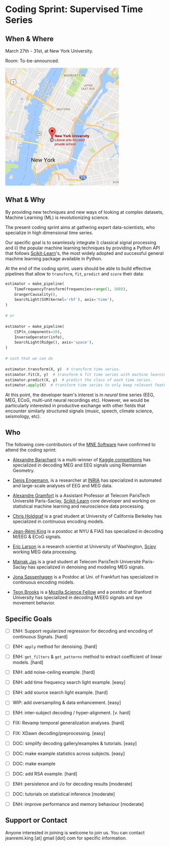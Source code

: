 # Coding Sprint: Supervised Time Series

## When & Where

March 27th - 31st, at New York University.

Room: To-be-announced.

[![alt text](map.png "NYU Map")](https://www.google.fr/maps/place/New+York+University/@40.7295134,-73.9986549,17z/data=!3m1!4b1!4m5!3m4!1s0x89c2599af55395c1:0xda30743171b5f305!8m2!3d40.7295134!4d-73.9964609?hl=en)


## What & Why

By providing new techniques and new ways of looking at complex datasets, Machine Learning (ML) is revolutionizing science.

The present coding sprint aims at gathering expert data-scientists, who specialize in high dimensional time series.

Our specific goal is to seamlessly integrate i) classical signal processing and ii) the popular machine learning techniques by providing a Python API that follows [Scikit-Learn](http://scikit-learn.org)'s, the most widely adopted and successful general machine learning package available in Python.

At the end of the coding sprint, users should be able to build effective pipelines that allow to `transform`, `fit`, `predict` and `score` their data:

```python
estimator = make_pipeline(
    TimeFrequencyTransform(frequencies=range(1, 100)),
    GrangerCausality(),
    SearchLight(SVM(kernel='rbf'), axis='time'),
)

# or

estimator = make_pipeline(
    CSP(n_components=10),
    InverseOperator(info),
    SearchLight(Ridge(), axis='space'),
)

# such that we can do

estimator.transform(X, y)  # transform time series.
estimator.fit(X, y)  # transform & fit time series with machine learning algorithm.
estimator.predict(X, y)  # predict the class of each time series.
estimator.apply(X)  # transform time series to only keep relevant features.
```

At this point, the developer team's interest is in *neural* time series (EEG, MEG, ECoG, multi-unit neural recordings etc).
However, we would be particularly interested in productive exchange with other fields that encounter similarly structured signals (music, speech, climate science, seismology, etc).

## Who

The following core-contributors of the [MNE Software](mne-tools.github.io) have confirmed to attend the coding sprint:

- [Alexandre Barachant](http://alexandre.barachant.org) is a multi-winner of [Kaggle competitions](https://www.kaggle.com/alexandrebarachant) has specialized in decoding MEG and EEG signals using Riemannian Geometry.

- [Denis Engemann](http://www.denis-engemann.de), is a researcher at [INRIA](https://www.inria.fr/en/) has specialized in automated and large-scale analyses of EEG and MEG data.

- [Alexandre Gramfort](http://alexandre.gramfort.net) is a Assistant Professor at Telecom ParisTech Université Paris-Saclay, [Scikit-Learn](http://scikit-learn.org) core developer and working on statistical machine learning and neuroscience data processing.

- [Chris Holdgraf](http://predictablynoisy.com/) is a grad student at University of California Berkeley has specialized in continuous encoding models.

- [Jean-Rémi King](https://sites.google.com/site/jeanremiking/) is a postdoc at NYU & FIAS has specialized in decoding M/EEG & ECoG signals.

- [Eric Larson](http://staff.washington.edu/larsoner/) is a research scientist at University of Washington, [Scipy](https://www.scipy.org/) working MEG data processing.

- [Mainak Jas](https://perso.telecom-paristech.fr/mjas/) is a grad student at Telecom ParisTech Université Paris-Saclay has specialized in denoising and modeling MEG signals.

- [Jona Sassenhagen](https://github.com/jona-sassenhagen) is a Postdoc at Uni. of Frankfurt has specialized in continuous encoding models.

- [Teon Brooks](http://teonbrooks.github.io) is a [Mozilla Science Fellow](https://science.mozilla.org/programs/fellowships/) and a postdoc at Stanford University has specialized in decoding M/EEG signals and eye movement behavior.

## Specific Goals

- [ ] ENH: Support regularized regression for decoding and encoding of continuous Signals. [hard]

- [ ] ENH: `apply` method for denoising. [hard]

- [ ] ENH: `get_filters` & `get_patterns` method to extract coefficient of linear models. [hard]

- [ ] ENH: add noise-ceiling example. [hard]

- [ ] ENH: add time frequency search light example. [easy]

- [ ] ENH: add source search light example. [hard]

- [ ] WIP: add oversampling & data enhancement. [easy]

- [ ] ENH: inter-subject decoding / hyper-alignment. [v. hard]

- [ ] FIX: Revamp temporal generalization analyses. [hard]

- [ ] FIX: XDawn decoding/preprocessing. [easy]

- [ ] DOC: simplify decoding gallery/examples & tutorials. [easy]

- [ ] DOC: make example statistics across subjects. [easy]

- [ ] DOC: make example

- [ ] DOC: add RSA example. [hard]

- [ ] ENH: persistence and i/o for decoding results [moderate]

- [ ] DOC: tutorials on statistical inference [moderate]

- [ ] ENH: improve performance and memory behaviour [moderate]


## Support or Contact

Anyone interested in joining is welcome to join us. You can contact jeanremi.king [at] gmail [dot] com for specific information.
